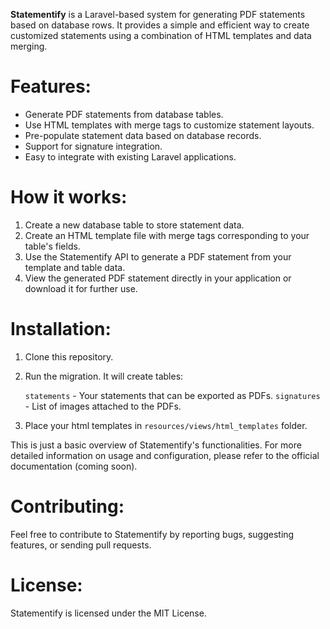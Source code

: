 **Statementify** is a Laravel-based system for generating PDF statements based on database rows. It provides a simple and efficient way to create customized statements using a combination of HTML templates and data merging.

# Features:

- Generate PDF statements from database tables.
- Use HTML templates with merge tags to customize statement layouts.
- Pre-populate statement data based on database records.
- Support for signature integration.
- Easy to integrate with existing Laravel applications.

# How it works:

1. Create a new database table to store statement data.
2. Create an HTML template file with merge tags corresponding to your table's fields.
3. Use the Statementify API to generate a PDF statement from your template and table data.
4. View the generated PDF statement directly in your application or download it for further use.

# Installation:

1. Clone this repository.
2. Run the migration. It will create tables:

	`statements` - Your statements that can be exported as PDFs.
	`signatures` - List of images attached to the PDFs.
3. Place your html templates in `resources/views/html_templates` folder.


This is just a basic overview of Statementify's functionalities. For more detailed information on usage and configuration, please refer to the official documentation (coming soon).

# Contributing:

Feel free to contribute to Statementify by reporting bugs, suggesting features, or sending pull requests.

# License:

Statementify is licensed under the MIT License.
